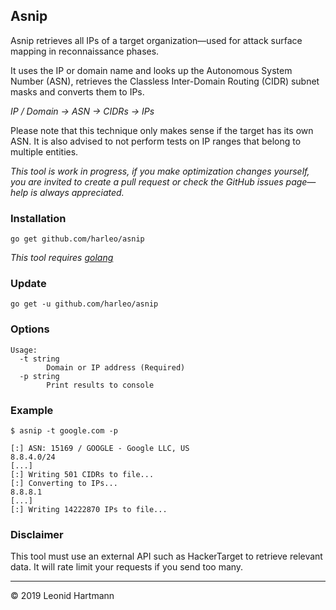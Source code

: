 
## Asnip
Asnip retrieves all IPs of a target organization&mdash;used for attack surface mapping in reconnaissance phases.

It uses the IP or domain name and looks up the Autonomous System Number (ASN), retrieves the Classless Inter-Domain Routing (CIDR) subnet masks and converts them to IPs.

_IP / Domain &rarr; ASN &rarr; CIDRs &rarr; IPs_

Please note that this technique only makes sense if the target has its own ASN. It is also advised to not perform tests on IP ranges that belong to multiple entities.

_This tool is work in progress, if you make optimization changes yourself, you are invited to create a pull request or check the GitHub issues page&mdash;help is always appreciated._

### Installation
`go get github.com/harleo/asnip`

_This tool requires [golang](https://golang.org/)_

### Update
`go get -u github.com/harleo/asnip`

### Options

```console
Usage:
  -t string
        Domain or IP address (Required)
  -p string
        Print results to console
```

### Example

```console
$ asnip -t google.com -p

[:] ASN: 15169 / GOOGLE - Google LLC, US
8.8.4.0/24
[...]
[:] Writing 501 CIDRs to file...
[:] Converting to IPs...
8.8.8.1
[...]
[:] Writing 14222870 IPs to file...
```

### Disclaimer
This tool must use an external API such as HackerTarget to retrieve relevant data. It will rate limit your requests if you send too many.

---

&copy; 2019 Leonid Hartmann